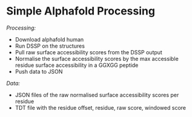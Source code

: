 # Simple Alphafold Processing

*Processing:*
- Download alphafold human
- Run DSSP on the structures
- Pull raw surface accessibility scores from the DSSP output 
- Normalise the surface accessibility scores by the max accessible residue surface accessibility in a GGXGG peptide
- Push data to JSON

*Data:*
- JSON files of the raw normalised surface accessibility scores per residue
- TDT file with the residue offset, residue, raw score, windowed score

